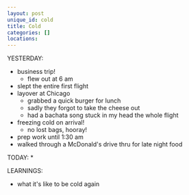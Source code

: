 ```yaml
---
layout: post
unique_id: cold
title: Cold
categories: []
locations: 
---
```


YESTERDAY:
* business trip!
  * flew out at 6 am
* slept the entire first flight
* layover at Chicago
  * grabbed a quick burger for lunch
  * sadly they forgot to take the cheese out
  * had a bachata song stuck in my head the whole flight
* freezing cold on arrival!
  * no lost bags, hooray!
* prep work until 1:30 am
* walked through a McDonald's drive thru for late night food

TODAY:
* 

LEARNINGS:
* what it's like to be cold again

